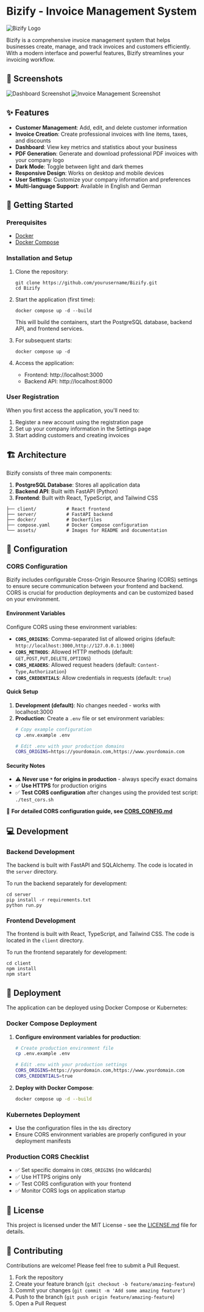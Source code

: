 # Bizify - Invoice Management System

![Bizify Logo](assets/logo.jpg)

Bizify is a comprehensive invoice management system that helps businesses create, manage, and track invoices and customers efficiently. With a modern interface and powerful features, Bizify streamlines your invoicing workflow.

## 📸 Screenshots

![Dashboard Screenshot](assets/screenshot-dashboard.png)
![Invoice Management Screenshot](assets/screenshot-invoices.png)

## ✨ Features

- **Customer Management**: Add, edit, and delete customer information
- **Invoice Creation**: Create professional invoices with line items, taxes, and discounts
- **Dashboard**: View key metrics and statistics about your business
- **PDF Generation**: Generate and download professional PDF invoices with your company logo
- **Dark Mode**: Toggle between light and dark themes
- **Responsive Design**: Works on desktop and mobile devices
- **User Settings**: Customize your company information and preferences
- **Multi-language Support**: Available in English and German

## 🚀 Getting Started

### Prerequisites

- [Docker](https://docs.docker.com/get-docker/)
- [Docker Compose](https://docs.docker.com/compose/install/)

### Installation and Setup

1. Clone the repository:
   ```
   git clone https://github.com/yourusername/Bizify.git
   cd Bizify
   ```

2. Start the application (first time):
   ```
   docker compose up -d --build
   ```

   This will build the containers, start the PostgreSQL database, backend API, and frontend services.

3. For subsequent starts:
   ```
   docker compose up -d
   ```

4. Access the application:
   - Frontend: http://localhost:3000
   - Backend API: http://localhost:8000

### User Registration

When you first access the application, you'll need to:

1. Register a new account using the registration page
2. Set up your company information in the Settings page
3. Start adding customers and creating invoices

## 🏗️ Architecture

Bizify consists of three main components:

1. **PostgreSQL Database**: Stores all application data
2. **Backend API**: Built with FastAPI (Python)
3. **Frontend**: Built with React, TypeScript, and Tailwind CSS

```
├── client/           # React frontend
├── server/           # FastAPI backend
├── docker/           # Dockerfiles
├── compose.yaml      # Docker Compose configuration
└── assets/           # Images for README and documentation
```

## 🔧 Configuration

### CORS Configuration

Bizify includes configurable Cross-Origin Resource Sharing (CORS) settings to ensure secure communication between your frontend and backend. CORS is crucial for production deployments and can be customized based on your environment.

#### Environment Variables

Configure CORS using these environment variables:

- **`CORS_ORIGINS`**: Comma-separated list of allowed origins (default: `http://localhost:3000,http://127.0.0.1:3000`)
- **`CORS_METHODS`**: Allowed HTTP methods (default: `GET,POST,PUT,DELETE,OPTIONS`)
- **`CORS_HEADERS`**: Allowed request headers (default: `Content-Type,Authorization`)
- **`CORS_CREDENTIALS`**: Allow credentials in requests (default: `true`)

#### Quick Setup

1. **Development (default)**: No changes needed - works with localhost:3000
2. **Production**: Create a `.env` file or set environment variables:
   ```bash
   # Copy example configuration
   cp .env.example .env
   
   # Edit .env with your production domains
   CORS_ORIGINS=https://yourdomain.com,https://www.yourdomain.com
   ```

#### Security Notes

- ⚠️ **Never use `*` for origins in production** - always specify exact domains
- ✅ **Use HTTPS** for production origins
- ✅ **Test CORS configuration** after changes using the provided test script: `./test_cors.sh`

📖 **For detailed CORS configuration guide, see [CORS_CONFIG.md](CORS_CONFIG.md)**

## 💻 Development

### Backend Development

The backend is built with FastAPI and SQLAlchemy. The code is located in the `server` directory.

To run the backend separately for development:

```
cd server
pip install -r requirements.txt
python run.py
```

### Frontend Development

The frontend is built with React, TypeScript, and Tailwind CSS. The code is located in the `client` directory.

To run the frontend separately for development:

```
cd client
npm install
npm start
```

## 🚢 Deployment

The application can be deployed using Docker Compose or Kubernetes:

### Docker Compose Deployment

1. **Configure environment variables for production**:
   ```bash
   # Create production environment file
   cp .env.example .env
   
   # Edit .env with your production settings
   CORS_ORIGINS=https://yourdomain.com,https://www.yourdomain.com
   CORS_CREDENTIALS=true
   ```

2. **Deploy with Docker Compose**:
   ```bash
   docker compose up -d --build
   ```

### Kubernetes Deployment

- Use the configuration files in the `k8s` directory
- Ensure CORS environment variables are properly configured in your deployment manifests

### Production CORS Checklist

- ✅ Set specific domains in `CORS_ORIGINS` (no wildcards)
- ✅ Use HTTPS origins only
- ✅ Test CORS configuration with your frontend
- ✅ Monitor CORS logs on application startup

## 📄 License

This project is licensed under the MIT License - see the [LICENSE.md](LICENSE.md) file for details.

## 🤝 Contributing

Contributions are welcome! Please feel free to submit a Pull Request.

1. Fork the repository
2. Create your feature branch (`git checkout -b feature/amazing-feature`)
3. Commit your changes (`git commit -m 'Add some amazing feature'`)
4. Push to the branch (`git push origin feature/amazing-feature`)
5. Open a Pull Request